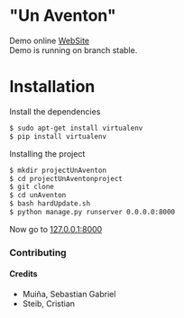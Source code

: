 # "Un Aventon"
Demo online [WebSite](https://unaventon.debuguear.com/)  
Demo is running on branch stable.
# Installation  
Install the dependencies
```bash
$ sudo apt-get install virtualenv
$ pip install virtualenv
```
Installing the project
```bash
$ mkdir projectUnAventon
$ cd projectUnAventonproject
$ git clone 
$ cd unAventon
$ bash hardUpdate.sh 
$ python manage.py runserver 0.0.0.0:8000
```
Now go to [127.0.0.1:8000](127.0.0.1:8000)

### Contributing

#### Credits
* Muiña, Sebastian Gabriel
* Steib, Cristian